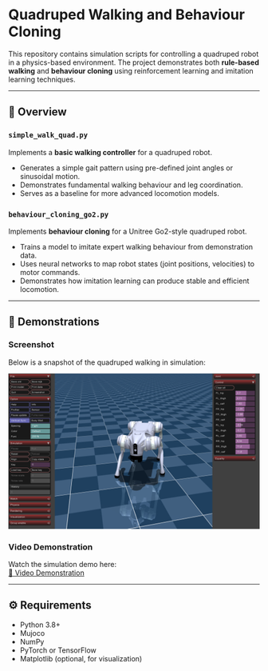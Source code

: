 # Quadruped Walking and Behaviour Cloning

This repository contains simulation scripts for controlling a quadruped robot in a physics-based environment. The project demonstrates both **rule-based walking** and **behaviour cloning** using reinforcement learning and imitation learning techniques.

---

## 🐾 Overview

### `simple_walk_quad.py`
Implements a **basic walking controller** for a quadruped robot.  
- Generates a simple gait pattern using pre-defined joint angles or sinusoidal motion.  
- Demonstrates fundamental walking behaviour and leg coordination.  
- Serves as a baseline for more advanced locomotion models.

### `behaviour_cloning_go2.py`
Implements **behaviour cloning** for a Unitree Go2-style quadruped robot.  
- Trains a model to imitate expert walking behaviour from demonstration data.  
- Uses neural networks to map robot states (joint positions, velocities) to motor commands.  
- Demonstrates how imitation learning can produce stable and efficient locomotion.

---

## 📸 Demonstrations

### Screenshot
Below is a snapshot of the quadruped walking in simulation:

![Quadruped Walking Screenshot](Screenshot_Unitree_Go2.png)

### Video Demonstration
Watch the simulation demo here:  
[🎥 Video Demonstration](path/to/Unitree_Recording_turn.mp4)

---

## ⚙️ Requirements

- Python 3.8+
- Mujoco
- NumPy  
- PyTorch or TensorFlow  
- Matplotlib (optional, for visualization)


